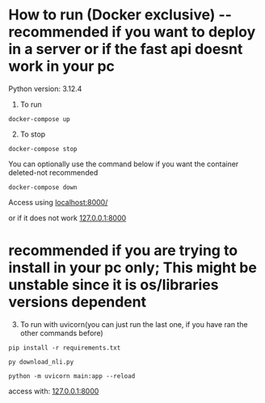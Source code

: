 # How to run (Docker exclusive) -- recommended if you want to deploy in a server or if the fast api doesnt work in your pc
Python version: 3.12.4
1. To run
```
docker-compose up
```


2. To stop 
```
docker-compose stop
```

You can optionally use the command below if you want the container deleted-not recommended
```
docker-compose down
```

Access using
[localhost:8000/](http://localhost:8000/)

or if it does not work
[127.0.0.1:8000](http://127.0.0.1:8000/)



# recommended if you are trying to install in your pc only; This might be unstable since it is os/libraries versions dependent

3. To run with uvicorn(you can just run the last one, if you have ran the other commands before)
```
pip install -r requirements.txt

py download_nli.py

python -m uvicorn main:app --reload
```
access with: 
[127.0.0.1:8000](http://127.0.0.1:8000/)
